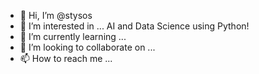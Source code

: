 - 👋 Hi, I’m @stysos
- 👀 I’m interested in ... AI and Data Science using Python!
- 🌱 I’m currently learning ... 
- 💞️ I’m looking to collaborate on ...
- 📫 How to reach me ...

<!---
stysos/stysos is a ✨ special ✨ repository because its `README.md` (this file) appears on your GitHub profile.
You can click the Preview link to take a look at your changes.
--->
